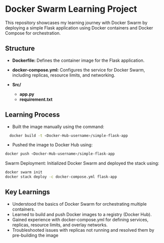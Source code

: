 
# Docker Swarm Learning Project

This repository showcases my learning journey with Docker Swarm by deploying a simple Flask application using Docker containers and Docker Compose for orchestration.


## Structure

- **Dockerfile:** Defines the container image for the Flask application.

- **docker-compose.yml:** Configures the service for Docker Swarm, including replicas, resource limits, and networking.
- **Src/** 
    - **app.py**
    - **requirement.txt**


## Learning Process

- Built the image manually using the command:
```bash
  docker build -t <Docker-Hub-username>/simple-flask-app
```
- Pushed the image to Docker Hub using:
```bash
docker push <Docker-Hub-username>/simple-flask-app
```
Swarm Deployment: Initialized Docker Swarm and deployed the stack using:
```bash
docker swarm init
docker stack deploy -c docker-compose.yml flask-app
```
## Key Learnings

- Understood the basics of Docker Swarm for orchestrating multiple containers.
- Learned to build and push Docker images to a registry (Docker Hub).
- Gained experience with docker-compose.yml for defining services, replicas, resource limits, and overlay networks.
- Troubleshooted issues with replicas not running and resolved them by pre-building the image
